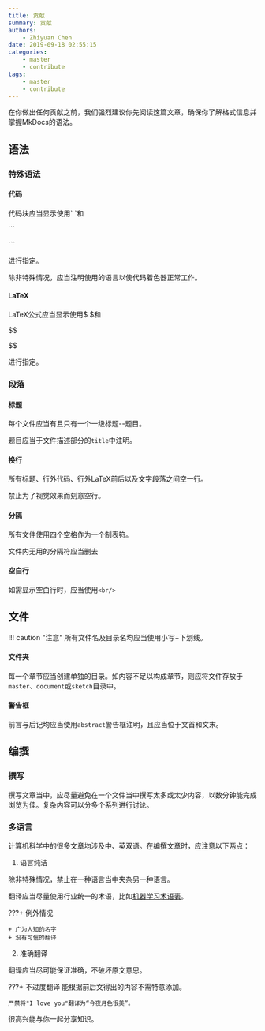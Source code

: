 ```yaml
---
title: 贡献
summary: 贡献
authors:
    - Zhiyuan Chen
date: 2019-09-18 02:55:15
categories: 
    - master
    - contribute
tags:
    - master
    - contribute
---
```


在你做出任何贡献之前，我们强烈建议你先阅读这篇文章，确保你了解格式信息并掌握MkDocs的语法。

## 语法

### 特殊语法

#### 代码

代码块应当显示使用\` \`和

\`\`\`

\`\`\`

进行指定。

除非特殊情况，应当注明使用的语言以使代码着色器正常工作。

#### LaTeX

LaTeX公式应当显示使用\$ \$和

\$\$

\$\$

进行指定。

### 段落

#### 标题

每个文件应当有且只有一个一级标题--题目。

题目应当于文件描述部分的`title`中注明。

#### 换行

所有标题、行外代码、行外LaTeX前后以及文字段落之间空一行。

禁止为了视觉效果而刻意空行。

#### 分隔

所有文件使用四个空格作为一个制表符。

文件内无用的分隔符应当删去

#### 空白行

如需显示空白行时，应当使用`<br/>`

## 文件

!!! caution "注意"
    所有文件名及目录名均应当使用小写+下划线。

#### 文件夹

每一个章节应当创建单独的目录。如内容不足以构成章节，则应将文件存放于`master`、`document`或`sketch`目录中。

#### 警告框

前言与后记均应当使用`abstract`警告框注明，且应当位于文首和文末。

## 编撰

### 撰写

撰写文章当中，应尽量避免在一个文件当中撰写太多或太少内容，以数分钟能完成浏览为佳。复杂内容可以分多个系列进行讨论。

### 多语言

计算机科学中的很多文章均涉及中、英双语。在编撰文章时，应注意以下两点：

1. 语言纯洁

除非特殊情况，禁止在一种语言当中夹杂另一种语言。

翻译应当尽量使用行业统一的术语，比如[机器学习术语表](https://developers.google.cn/machine-learning/glossary/?hl=zh-CN)。

???+ 例外情况

    + 广为人知的名字
    + 没有可信的翻译

2. 准确翻译

翻译应当尽可能保证准确，不破坏原文意思。

???+ 不过度翻译
    能根据前后文得出的内容不需特意添加。

    严禁将"I love you"翻译为“今夜月色很美”。

很高兴能与你一起分享知识。
